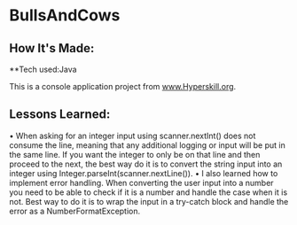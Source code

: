 # BullsAndCows

## How It's Made:

**Tech used:Java

This is a console application project from www.Hyperskill.org.

## Lessons Learned:
• When asking for an integer input using scanner.nextInt() does not consume the line, meaning that any additional logging or input will be put in the same line. If you want the integer to only be on that line and then proceed to the next, the best way do it is to convert the string input into an integer using Integer.parseInt(scanner.nextLine()).
• I also learned how to implement error handling. When converting the user input into a number you need to be able to check if it is a number and handle the case when it is not. Best way to do it is to wrap the input in a try-catch block and handle the error as a NumberFormatException. 

